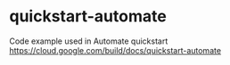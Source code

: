 # quickstart-automate
Code example used in  Automate quickstart
https://cloud.google.com/build/docs/quickstart-automate
